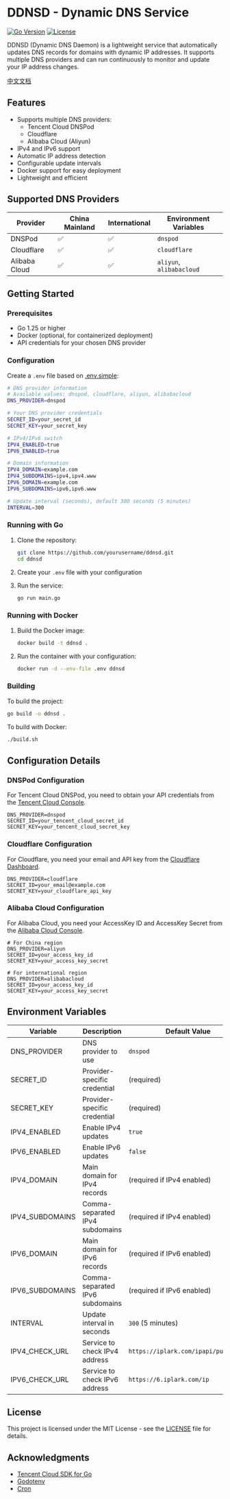 # DDNSD - Dynamic DNS Service

[![Go Version](https://img.shields.io/badge/go-1.25-blue.svg)](https://golang.org)
[![License](https://img.shields.io/badge/license-MIT-blue.svg)](LICENSE)

DDNSD (Dynamic DNS Daemon) is a lightweight service that automatically updates DNS records for domains with dynamic IP addresses. It supports multiple DNS providers and can run continuously to monitor and update your IP address changes.

[中文文档](README_ZH.md)

## Features

- Supports multiple DNS providers:
  - Tencent Cloud DNSPod
  - Cloudflare
  - Alibaba Cloud (Aliyun)
- IPv4 and IPv6 support
- Automatic IP address detection
- Configurable update intervals
- Docker support for easy deployment
- Lightweight and efficient

## Supported DNS Providers

| Provider        | China Mainland | International | Environment Variables |
|-----------------|----------------|---------------|------------------------|
| DNSPod          | ✅              | ✅             | `dnspod`               |
| Cloudflare      | ✅              | ✅             | `cloudflare`           |
| Alibaba Cloud   | ✅              | ✅             | `aliyun`, `alibabacloud` |

## Getting Started

### Prerequisites

- Go 1.25 or higher
- Docker (optional, for containerized deployment)
- API credentials for your chosen DNS provider

### Configuration

Create a `.env` file based on [.env.simple](file:///home/magicat/projects/ddnsd/.env.simple):

```bash
# DNS provider information
# Available values: dnspod, cloudflare, aliyun, alibabacloud
DNS_PROVIDER=dnspod

# Your DNS provider credentials
SECRET_ID=your_secret_id
SECRET_KEY=your_secret_key

# IPv4/IPv6 switch
IPV4_ENABLED=true
IPV6_ENABLED=true

# Domain information
IPV4_DOMAIN=example.com
IPV4_SUBDOMAINS=ipv4,ipv4.www
IPV6_DOMAIN=example.com
IPV6_SUBDOMAINS=ipv6,ipv6.www

# Update interval (seconds), default 300 seconds (5 minutes)
INTERVAL=300
```

### Running with Go

1. Clone the repository:
   ```bash
   git clone https://github.com/yourusername/ddnsd.git
   cd ddnsd
   ```

2. Create your `.env` file with your configuration

3. Run the service:
   ```bash
   go run main.go
   ```

### Running with Docker

1. Build the Docker image:
   ```bash
   docker build -t ddnsd .
   ```

2. Run the container with your configuration:
   ```bash
   docker run -d --env-file .env ddnsd
   ```

### Building

To build the project:

```bash
go build -o ddnsd .
```

To build with Docker:

```bash
./build.sh
```

## Configuration Details

### DNSPod Configuration

For Tencent Cloud DNSPod, you need to obtain your API credentials from the [Tencent Cloud Console](https://console.cloud.tencent.com/cam/capi).

```env
DNS_PROVIDER=dnspod
SECRET_ID=your_tencent_cloud_secret_id
SECRET_KEY=your_tencent_cloud_secret_key
```

### Cloudflare Configuration

For Cloudflare, you need your email and API key from the [Cloudflare Dashboard](https://dash.cloudflare.com/profile/api-tokens).

```env
DNS_PROVIDER=cloudflare
SECRET_ID=your_email@example.com
SECRET_KEY=your_cloudflare_api_key
```

### Alibaba Cloud Configuration

For Alibaba Cloud, you need your AccessKey ID and AccessKey Secret from the [Alibaba Cloud Console](https://ram.console.aliyun.com/manage/ak).

```env
# For China region
DNS_PROVIDER=aliyun
SECRET_ID=your_access_key_id
SECRET_KEY=your_access_key_secret

# For international region
DNS_PROVIDER=alibabacloud
SECRET_ID=your_access_key_id
SECRET_KEY=your_access_key_secret
```

## Environment Variables

| Variable            | Description                        | Default Value                         |
|---------------------|------------------------------------|---------------------------------------|
| DNS_PROVIDER        | DNS provider to use                | `dnspod`                              |
| SECRET_ID           | Provider-specific credential       | (required)                            |
| SECRET_KEY          | Provider-specific credential       | (required)                            |
| IPV4_ENABLED        | Enable IPv4 updates                | `true`                                |
| IPV6_ENABLED        | Enable IPv6 updates                | `false`                               |
| IPV4_DOMAIN         | Main domain for IPv4 records       | (required if IPv4 enabled)            |
| IPV4_SUBDOMAINS     | Comma-separated IPv4 subdomains    | (required if IPv4 enabled)            |
| IPV6_DOMAIN         | Main domain for IPv6 records       | (required if IPv6 enabled)            |
| IPV6_SUBDOMAINS     | Comma-separated IPv6 subdomains    | (required if IPv6 enabled)            |
| INTERVAL            | Update interval in seconds         | `300` (5 minutes)                     |
| IPV4_CHECK_URL      | Service to check IPv4 address      | `https://iplark.com/ipapi/public/ip`  |
| IPV6_CHECK_URL      | Service to check IPv6 address      | `https://6.iplark.com/ip`             |

## License

This project is licensed under the MIT License - see the [LICENSE](LICENSE) file for details.

## Acknowledgments

- [Tencent Cloud SDK for Go](https://github.com/TencentCloud/tencentcloud-sdk-go)
- [Godotenv](https://github.com/joho/godotenv)
- [Cron](https://github.com/robfig/cron)